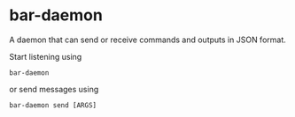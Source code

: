# bar-daemon
A daemon that can send or receive commands and outputs in JSON format.

Start listening using
```
bar-daemon
```

or send messages using
```
bar-daemon send [ARGS]
```
